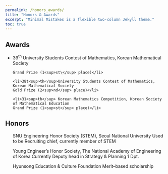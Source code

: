 ```yaml
---
permalink: /honors_awards/
title: "Honors & Awards"
excerpt: "Minimal Mistakes is a flexible two-column Jekyll theme."
toc: true
---
```


## Awards

<ul>
	<li>39<sup>th</sup> University Students Contest of Mathematics, Korean Mathematical Society 

	Grand Prize (1<sup>st\</sup> place)</li>

	<li>38t<sup>th</sup>University Students Contest of Mathematics, Korean Mathematical Society
	Gold Prize (2<sup>nd</sup> place)</li>

	<li>31<sup>th</sup> Korean Mathematics Competition, Korean Society of Mathematical Education
	Grand Prize (1<sup>st</sup> place)</li>
</ul>

## Honors

<ul>
SNU Engineering Honor Society (STEM), Seoul National University
Used to be Recruiting chief, currently member of STEM

Young Engineer’s Honor Society, The National Academy of Engineering of Korea
Currently Deputy head in Strategy & Planning 1 Dpt.

Hyunsong Education & Culture Foundation
Merit–based scholarship
</ul>


